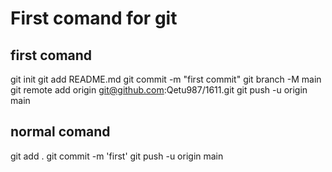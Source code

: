 # First comand for git
## first comand

git init
git add README.md
git commit -m "first commit"
git branch -M main
git remote add origin git@github.com:Qetu987/1611.git
git push -u origin main

## normal comand

git add .
git commit -m 'first'
git push -u origin main